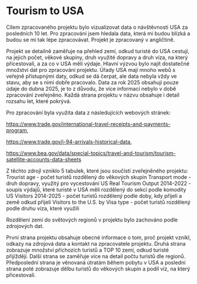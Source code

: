 # Tourism to USA

Cílem zpracovaného projektu bylo vizualizovat data o návštěvnosti USA za posledních 10 let. Pro zpracování jsem hledala data, která mi budou blízká a budou se mi tak lépe zpracovávat.
Projekt je zpracovaný v angličtině.

Projekt se detailně zaměřuje na přehled zemí, odkud turisté do USA cestují, na jejich počet, věkové skupiny, druh využité dopravy a druh víza, na který přicestovali, a za co v USA měli výdaje.
Hlavní výzvou bylo najít dostatečné množství dat pro zpracování projektu. Úřady USA mají mnoho webů s veřejně přístupnými daty, odkud se dá čerpat, ale data nebyla vždy ve stavu, aby se s nimi dobře pracovalo.
Data za rok 2025 obsahují pouze údaje do dubna 2025, je to z důvodu, že více informací nebylo v době zpracování zveřejněno. Každá strana projektu v názvu obsahuje i detail rozsahu let, které pokrývá.

Pro zpracování byla využita data z následujících webových stránek:

https://www.trade.gov/international-travel-receipts-and-payments-program,

https://www.trade.gov/i-94-arrivals-historical-data,

https://www.bea.gov/data/special-topics/travel-and-tourism/tourism-satellite-accounts-data-sheets

Z těchto zdrojl vzniklo 5 tabulek, které jsou součístí zveřejněného projektu:
Trourist age - počet turistů rozdělený do věkových skupin
Transport mode - druh dopravy, využitý pro vycestování
US Real Tourism Output 2014-2022 - soupis výdajů, které turisté v USA měli rozdělený do sekcí podle komodity
US Visitors 2014-2025 - počet turistů rozdělený podle doby, kdy přijeli a země odkud přijeli
Visitors to the U.S. by Visa type - počet turistů rozdělený podle druhu víza, které využili

Rozdělení zemí do světových regionů v projektu bylo zachováno podle zdrojových dat.

První strana projektu obsahuje obecné informace o tom, proč projekt vznikl, odkazy na zdrojová data a kontakt na zpracovatele projektu. Druhá strana zobrazuje množství příchozích turistů a TOP 10 zemí, odkud turisté přijíždějí. Další strana se zaměřuje více na detail počtu turistů dle regionů. Předposlední strana je věnovaná útratám během pobytu v USA a poslední strana poté zobrazuje dělbu turistů do věkových skupin a podíl víz, na který přicestovali.
